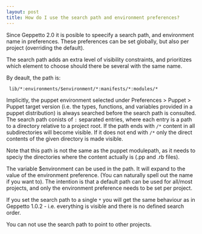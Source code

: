 ```yaml
---
layout: post
title: How do I use the search path and environment preferences?
---
```

Since Geppetto 2.0 it is posible to speecify a search path, and environment name in preferences.
These preferences can be set globally, but also per project (overriding the default).

The search path adds an extra level of visibility constraints, and prioritizes which element to choose should there be several with the same name.

By deault, the path is:

     lib/*:environments/$environment/*:manifests/*:modules/*

Implicitly, the puppet environment selected under Preferences > Puppet > Puppet target version (i.e. the types, functions, and variables provided in a puppet distribution) is always searched before the search path is consulted.
The search path conists of `:` separated entries, where each entry is a path to a directory relative to a project root.
If the path ends with `/*` content in all subdirectories will become visible. If it does not end with `/*` only the direct contents of the given
directory is made visible.

Note that this path is not the same as the puppet modulepath, as it needs to speciy the directories where the content actually is (.pp and .rb files).

The variable $environment can be used in the path. It will expand to the value of the environment preference. (You can naturally spell out the
name if you want to). The intention is that a default path can be used for all/most projects, and only the environment preference needs to be set
per project.

If you set the search path to a single `*` you will get the same behaviour as in Geppetto 1.0.2 - i.e. everything is visible and there is no
defined search order.

You can not use the search path to point to other projects.
